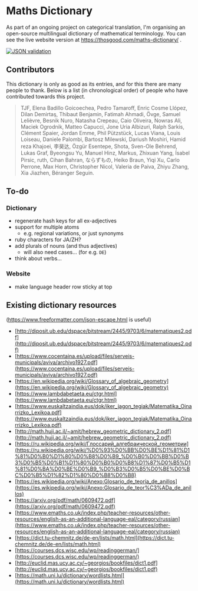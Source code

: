 # Maths Dictionary

As part of an ongoing project on categorical translation, I'm organising an open-source multilingual dictionary of mathematical terminology.
You can see the live website version at https://thosgood.com/maths-dictionary/ .

[![JSON validation](https://github.com/thosgood/maths-dictionary/actions/workflows/main.yml/badge.svg)](https://github.com/thosgood/maths-dictionary/actions/workflows/main.yml)


## Contributors

This dictionary is only as good as its entries, and for this there are many people to thank. Below is a list (in chronological order) of people who have contributed towards this project.

> TJF, Elena Badillo Goicoechea, Pedro Tamaroff, Enric Cosme Llópez, Dilan Demirtaş, Thibaut Benjamin, Fatimah Ahmadi, Övge, Samuel Lelièvre, Besnik Nuro, Natasha Crepeau, Caio Oliveira, Nowras Ali, Maciek Ogrodnik, Matteo Capucci, Jone Uria Albizuri, Ralph Sarkis, Clément Spaier, Jordan Emme, Phil Pützstück, Lucas Viana, Louis Loiseau, Daniele Palombi, Bartosz Milewski, Dariush Moshiri, Hamid reza Khajoei, 李昊达, Özgür Esentepe, Shota, Sven-Ole Behrend, Lukas Graf, Byeongsu Yu, Manuel Hinz, Markus, Zhixuan Yang, Ísabel Pirsic, ruth, Cihan Bahran, ならずもの, Heiko Braun, Yiqi Xu, Carlo Perrone, Max Horn, Christopher Nicol, Valeria de Paiva, Zhiyu Zhang, Xia Jiazhen, Béranger Seguin.


## To-do

### Dictionary

- regenerate hash keys for all ex-adjectives
- support for multiple atoms
    + e.g. regional variations, or just synonyms
- ruby characters for JA/ZH?
- add plurals of nouns (and thus adjectives)
    + will also need cases... (for e.g. `DE`)
- think about verbs...


### Website

- make language header row sticky at top


## Existing dictionary resources

(<https://www.freeformatter.com/json-escape.html> is useful)

- [http://diposit.ub.edu/dspace/bitstream/2445/9703/6/matematiques2.pdf](http://diposit.ub.edu/dspace/bitstream/2445/9703/6/matematiques2.pdf)
- [https://www.cocentaina.es/upload/files/serveis-municipals/aviva/archivo1927.pdf](https://www.cocentaina.es/upload/files/serveis-municipals/aviva/archivo1927.pdf)
- [https://en.wikipedia.org/wiki/Glossary_of_algebraic_geometry](https://en.wikipedia.org/wiki/Glossary_of_algebraic_geometry)
- [https://www.lambdabetaeta.eu/ctgr.html](https://www.lambdabetaeta.eu/ctgr.html)
- [https://www.euskaltzaindia.eus/dok/iker_jagon_tegiak/Matematika_Oinarrizko_Lexikoa.pdf](https://www.euskaltzaindia.eus/dok/iker_jagon_tegiak/Matematika_Oinarrizko_Lexikoa.pdf)
- [http://math.huji.ac.il/~amit/hebrew_geometric_dictionary_2.pdf](http://math.huji.ac.il/~amit/hebrew_geometric_dictionary_2.pdf)
- [https://ru.wikipedia.org/wiki/Глоссарий_алгебраической_геометрии](https://ru.wikipedia.org/wiki/%D0%93%D0%BB%D0%BE%D1%81%D1%81%D0%B0%D1%80%D0%B8%D0%B9_%D0%B0%D0%BB%D0%B3%D0%B5%D0%B1%D1%80%D0%B0%D0%B8%D1%87%D0%B5%D1%81%D0%BA%D0%BE%D0%B9_%D0%B3%D0%B5%D0%BE%D0%BC%D0%B5%D1%82%D1%80%D0%B8%D0%B8)
- [https://es.wikipedia.org/wiki/Anexo:Glosario_de_teoría_de_anillos](https://es.wikipedia.org/wiki/Anexo:Glosario_de_teor%C3%ADa_de_anillos)
- [https://arxiv.org/pdf/math/0609472.pdf](https://arxiv.org/pdf/math/0609472.pdf)
- [https://www.emaths.co.uk/index.php/teacher-resources/other-resources/english-as-an-additional-language-eal/category/russian](https://www.emaths.co.uk/index.php/teacher-resources/other-resources/english-as-an-additional-language-eal/category/russian)
- [https://dict.tu-chemnitz.de/de-en/lists/math.html](https://dict.tu-chemnitz.de/de-en/lists/math.html)
- [https://courses.dcs.wisc.edu/wp/readinggerman/](https://courses.dcs.wisc.edu/wp/readinggerman/)
- [http://euclid.mas.ucy.ac.cy/~georgios/bookfiles/dict1.pdf](http://euclid.mas.ucy.ac.cy/~georgios/bookfiles/dict1.pdf)
- [https://math.uni.lu/dictionary/wordlists.html](https://math.uni.lu/dictionary/wordlists.html)
